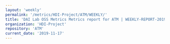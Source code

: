 ```yaml
---
layout: 'weekly'
permalink: '/metrics/HDI-Project/ATM/WEEKLY/'
title: 'DAI Lab OSS Metrics Metrics report for ATM | WEEKLY-REPORT-2019-11-17'
organization: 'HDI-Project'
repository: 'ATM'
current_date: '2019-11-17'
---
```

